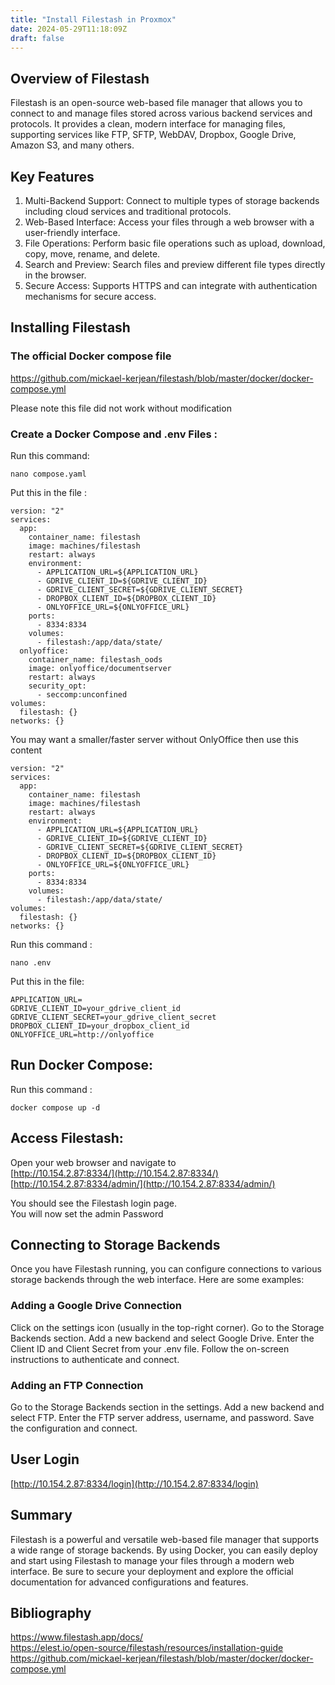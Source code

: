 ```yaml
---
title: "Install Filestash in Proxmox"
date: 2024-05-29T11:18:09Z
draft: false
---
```

## Overview of Filestash
Filestash is an open-source web-based file manager that allows you to connect to and manage files stored across various backend services and protocols. It provides a clean, modern interface for managing files, supporting services like FTP, SFTP, WebDAV, Dropbox, Google Drive, Amazon S3, and many others.

## Key Features
1. Multi-Backend Support: Connect to multiple types of storage backends including cloud services and traditional protocols.
2. Web-Based Interface: Access your files through a web browser with a user-friendly interface.
3. File Operations: Perform basic file operations such as upload, download, copy, move, rename, and delete.
4. Search and Preview: Search files and preview different file types directly in the browser.
5. Secure Access: Supports HTTPS and can integrate with authentication mechanisms for secure access.

## Installing Filestash
### The official Docker compose file
https://github.com/mickael-kerjean/filestash/blob/master/docker/docker-compose.yml

Please note this file did not work without modification

### Create a Docker Compose and .env Files  :
Run this command:
```
nano compose.yaml
```
Put this in the file :
```
version: "2"
services:
  app:
    container_name: filestash
    image: machines/filestash
    restart: always
    environment:
      - APPLICATION_URL=${APPLICATION_URL}
      - GDRIVE_CLIENT_ID=${GDRIVE_CLIENT_ID}
      - GDRIVE_CLIENT_SECRET=${GDRIVE_CLIENT_SECRET}
      - DROPBOX_CLIENT_ID=${DROPBOX_CLIENT_ID}
      - ONLYOFFICE_URL=${ONLYOFFICE_URL}
    ports:
      - 8334:8334
    volumes:
      - filestash:/app/data/state/
  onlyoffice:
    container_name: filestash_oods
    image: onlyoffice/documentserver
    restart: always
    security_opt:
      - seccomp:unconfined
volumes:
  filestash: {}
networks: {}
```
You may want a smaller/faster server without OnlyOffice then use this content
```
version: "2"
services:
  app:
    container_name: filestash
    image: machines/filestash
    restart: always
    environment:
      - APPLICATION_URL=${APPLICATION_URL}
      - GDRIVE_CLIENT_ID=${GDRIVE_CLIENT_ID}
      - GDRIVE_CLIENT_SECRET=${GDRIVE_CLIENT_SECRET}
      - DROPBOX_CLIENT_ID=${DROPBOX_CLIENT_ID}
      - ONLYOFFICE_URL=${ONLYOFFICE_URL}
    ports:
      - 8334:8334
    volumes:
      - filestash:/app/data/state/
volumes:
  filestash: {}
networks: {}

```


Run this command :
```
nano .env
```
Put this in the file:
```
APPLICATION_URL=
GDRIVE_CLIENT_ID=your_gdrive_client_id
GDRIVE_CLIENT_SECRET=your_gdrive_client_secret
DROPBOX_CLIENT_ID=your_dropbox_client_id
ONLYOFFICE_URL=http://onlyoffice
```

## Run Docker Compose:
Run this command :
```
docker compose up -d
```
## Access Filestash:
Open your web browser and navigate to \
[http://10.154.2.87:8334/](http://10.154.2.87:8334/) \
[http://10.154.2.87:8334/admin/](http://10.154.2.87:8334/admin/)

You should see the Filestash login page. \
You will now set the admin Password

## Connecting to Storage Backends
Once you have Filestash running, you can configure connections to various storage backends through the web interface. Here are some examples:

### Adding a Google Drive Connection
Click on the settings icon (usually in the top-right corner).
Go to the Storage Backends section.
Add a new backend and select Google Drive.
Enter the Client ID and Client Secret from your .env file.
Follow the on-screen instructions to authenticate and connect.

### Adding an FTP Connection
Go to the Storage Backends section in the settings.
Add a new backend and select FTP.
Enter the FTP server address, username, and password.
Save the configuration and connect.



## User Login
[http://10.154.2.87:8334/login](http://10.154.2.87:8334/login)


## Summary
Filestash is a powerful and versatile web-based file manager that supports a wide range of storage backends. By using Docker, you can easily deploy and start using Filestash to manage your files through a modern web interface. Be sure to secure your deployment and explore the official documentation for advanced configurations and features.

## Bibliography

https://www.filestash.app/docs/ \
https://elest.io/open-source/filestash/resources/installation-guide \
https://github.com/mickael-kerjean/filestash/blob/master/docker/docker-compose.yml

